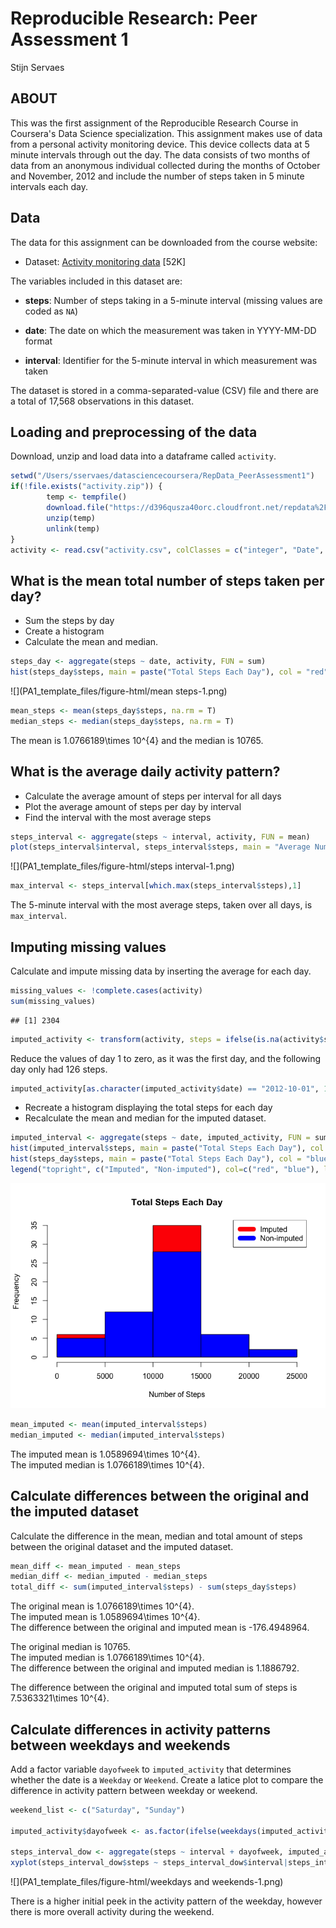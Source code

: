 # Reproducible Research: Peer Assessment 1
Stijn Servaes  



## ABOUT
This was the first assignment of the Reproducible Research Course in Coursera's Data Science specialization.
This assignment makes use of data from a personal activity monitoring device. This device collects data at 5 minute intervals through out the day. The data consists of two months of data from an anonymous individual collected during the months of October and November, 2012 and include the number of steps taken in 5 minute intervals each day.

## Data
The data for this assignment can be downloaded from the course website:

* Dataset: [Activity monitoring data](https://d396qusza40orc.cloudfront.net/repdata%2Fdata%2Factivity.zip) [52K]

The variables included in this dataset are:

* **steps**: Number of steps taking in a 5-minute interval (missing values are coded as `NA`)

* **date**: The date on which the measurement was taken in YYYY-MM-DD format

* **interval**: Identifier for the 5-minute interval in which measurement was taken

The dataset is stored in a comma-separated-value (CSV) file and there are a total of 17,568 observations in this dataset.

## Loading and preprocessing of the data

Download, unzip and load data into a dataframe called `activity`.


```r
setwd("/Users/sservaes/datasciencecoursera/RepData_PeerAssessment1")
if(!file.exists("activity.zip")) {
        temp <- tempfile()
        download.file("https://d396qusza40orc.cloudfront.net/repdata%2Fdata%2Factivity.zip", temp)
        unzip(temp)
        unlink(temp)
}
activity <- read.csv("activity.csv", colClasses = c("integer", "Date", "integer"))
```

## What is the mean total number of steps taken per day?

* Sum the steps by day
* Create a histogram
* Calculate the mean and median.


```r
steps_day <- aggregate(steps ~ date, activity, FUN = sum)
hist(steps_day$steps, main = paste("Total Steps Each Day"), col = "red", xlab = "Number of Steps")
```

![](PA1_template_files/figure-html/mean steps-1.png)<!-- -->

```r
mean_steps <- mean(steps_day$steps, na.rm = T)
median_steps <- median(steps_day$steps, na.rm = T)
```

The mean is 1.0766189\times 10^{4} and the median is 10765.

## What is the average daily activity pattern?

* Calculate the average amount of steps per interval for all days
* Plot the average amount of steps per day by interval
* Find the interval with the most average steps


```r
steps_interval <- aggregate(steps ~ interval, activity, FUN = mean)
plot(steps_interval$interval, steps_interval$steps, main = "Average Number of Steps per Day by Interval", xlab = "Interval", ylab = "Steps", type = "l")
```

![](PA1_template_files/figure-html/steps interval-1.png)<!-- -->

```r
max_interval <- steps_interval[which.max(steps_interval$steps),1]
```

The 5-minute interval with the most average steps, taken over all days, is `max_interval`.

## Imputing missing values
Calculate and impute missing data by inserting the average for each day.


```r
missing_values <- !complete.cases(activity)
sum(missing_values)
```

```
## [1] 2304
```

```r
imputed_activity <- transform(activity, steps = ifelse(is.na(activity$steps), steps_interval$steps[match(activity$interval, steps_interval$interval)], activity$steps))
```

Reduce the values of day 1 to zero, as it was the first day, and the following day only had 126 steps.


```r
imputed_activity[as.character(imputed_activity$date) == "2012-10-01", 1] <- 0
```

* Recreate a histogram displaying the total steps for each day
* Recalculate the mean and median for the imputed dataset.


```r
imputed_interval <- aggregate(steps ~ date, imputed_activity, FUN = sum)
hist(imputed_interval$steps, main = paste("Total Steps Each Day"), col = "red", xlab = "Number of Steps")
hist(steps_day$steps, main = paste("Total Steps Each Day"), col = "blue", xlab = "Number of Steps", add = TRUE)
legend("topright", c("Imputed", "Non-imputed"), col=c("red", "blue"), lwd=10)
```

![](PA1_template_files/figure-html/recount-1.png)<!-- -->

```r
mean_imputed <- mean(imputed_interval$steps)
median_imputed <- median(imputed_interval$steps)
```

The imputed mean is 1.0589694\times 10^{4}.  
The imputed median is 1.0766189\times 10^{4}.

## Calculate differences between the original and the imputed dataset
Calculate the difference in the mean, median and total amount of steps between the original dataset and the imputed dataset.


```r
mean_diff <- mean_imputed - mean_steps
median_diff <- median_imputed - median_steps
total_diff <- sum(imputed_interval$steps) - sum(steps_day$steps)
```

The original mean is 1.0766189\times 10^{4}.  
The imputed mean is 1.0589694\times 10^{4}.  
The difference between the original and imputed mean is -176.4948964.  

The original median is 10765.  
The imputed median is 1.0766189\times 10^{4}.  
The difference between the original and imputed median is 1.1886792.  

The difference between the original and imputed total sum of steps is 7.5363321\times 10^{4}.  

## Calculate differences in activity patterns between weekdays and weekends
Add a factor variable `dayofweek` to `imputed_activity` that determines whether the date is a `Weekday` or `Weekend`.
Create a latice plot to compare the difference in activity pattern between weekday or weekend.


```r
weekend_list <- c("Saturday", "Sunday")

imputed_activity$dayofweek <- as.factor(ifelse(weekdays(imputed_activity$date) %in% weekend_list, "Weekend", "Weekday"))

steps_interval_dow <- aggregate(steps ~ interval + dayofweek, imputed_activity, FUN = mean)
xyplot(steps_interval_dow$steps ~ steps_interval_dow$interval|steps_interval_dow$dayofweek, type="l", layout=c(1,2), xlab = "Interval", ylab = "Steps")
```

![](PA1_template_files/figure-html/weekdays and weekends-1.png)<!-- -->

There is a higher initial peek in the activity pattern of the weekday, however there is more overall activity during the weekend.
